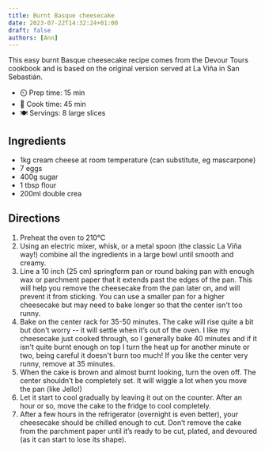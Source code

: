 ```yaml
---
title: Burnt Basque cheesecake
date: 2023-07-22T14:32:24+01:00
draft: false
authors: [Ann]
---
```


This easy burnt Basque cheesecake recipe comes from the Devour Tours cookbook and is based on the original version served at La Viña in San Sebastián.

- ⏲️ Prep time: 15 min
- 🍳 Cook time: 45 min
- 🍽️ Servings: 8 large slices

## Ingredients

- 1kg cream cheese at room temperature (can substitute, eg mascarpone)
- 7 eggs
- 400g sugar
- 1 tbsp flour
- 200ml double crea

## Directions

1. Preheat the oven to 210°C
2. Using an electric mixer, whisk, or a metal spoon (the classic La Viña way!) combine all the ingredients in a large bowl until smooth and creamy.
3. Line a 10 inch (25 cm) springform pan or round baking pan with enough wax or parchment paper that it extends past the edges of the pan. This will help you remove the cheesecake from the pan later on, and will prevent it from sticking. You can use a smaller pan for a higher cheesecake but may need to bake longer so that the center isn't too runny.
4. Bake on the center rack for 35-50 minutes. The cake will rise quite a bit but don't worry -- it will settle when it’s out of the oven. I like my cheesecake just cooked through, so I generally bake 40 minutes and if it isn't quite burnt enough on top I turn the heat up for another minute or two, being careful it doesn't burn too much! If you like the center very runny, remove at 35 minutes.
5. When the cake is brown and almost burnt looking, turn the oven off. The center shouldn’t be completely set. It will wiggle a lot when you move the pan (like Jello!)
6. Let it start to cool gradually by leaving it out on the counter. After an hour or so, move the cake to the fridge to cool completely.
7. After a few hours in the refrigerator (overnight is even better), your cheesecake should be chilled enough to cut. Don’t remove the cake from the parchment paper until it’s ready to be cut, plated, and devoured (as it can start to lose its shape).

